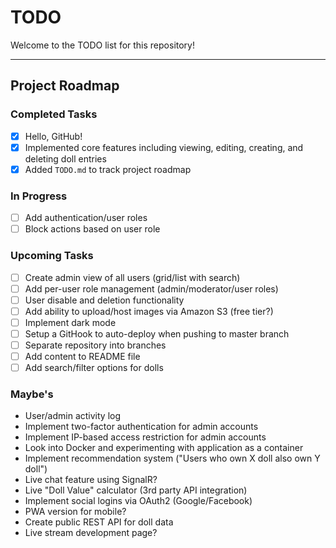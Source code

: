 # TODO

Welcome to the TODO list for this repository!

---

## Project Roadmap

### Completed Tasks
- [x] Hello, GitHub!
- [x] Implemented core features including viewing, editing, creating, and deleting doll entries
- [x] Added `TODO.md` to track project roadmap

### In Progress
- [ ] Add authentication/user roles
- [ ] Block actions based on user role

### Upcoming Tasks
- [ ] Create admin view of all users (grid/list with search)
- [ ] Add per-user role management (admin/moderator/user roles)
- [ ] User disable and deletion functionality
- [ ] Add ability to upload/host images via Amazon S3 (free tier?)
- [ ] Implement dark mode
- [ ] Setup a GitHook to auto-deploy when pushing to master branch
- [ ] Separate repository into branches
- [ ] Add content to README file
- [ ] Add search/filter options for dolls

### Maybe's
- User/admin activity log
- Implement two-factor authentication for admin accounts
- Implement IP-based access restriction for admin accounts
- Look into Docker and experimenting with application as a container
- Implement recommendation system ("Users who own X doll also own Y doll")
- Live chat feature using SignalR?
- Live "Doll Value" calculator (3rd party API integration)
- Implement social logins via OAuth2 (Google/Facebook)
- PWA version for mobile?
- Create public REST API for doll data
- Live stream development page?
